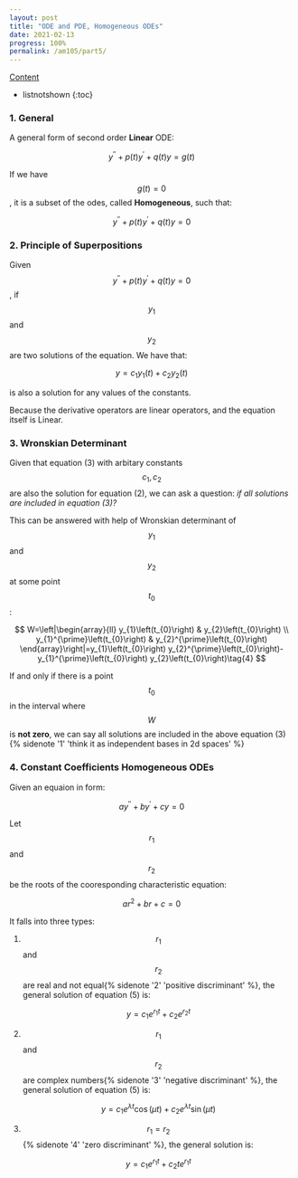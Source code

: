 ```yaml
---
layout: post
title: "ODE and PDE, Homogeneous ODEs"
date: 2021-02-13
progress: 100%
permalink: /am105/part5/
---
```

[Content](https://minhuanli.github.io/notes/)

* listnotshown
{:toc}

### 1. General 

A general form of second order **Linear** ODE:

$$
y^{\prime \prime}+p(t) y^{\prime}+q(t) y=g(t)\tag{1}
$$

If we have $$g(t)=0$$, it is a subset of the odes, called **Homogeneous**, such that:

$$
y^{\prime \prime}+p(t) y^{\prime}+q(t) y=0\tag{2}
$$

### 2. Principle of Superpositions

Given $$y^{\prime \prime}+p(t) y^{\prime}+q(t) y=0$$, if $$y_1$$ and $$y_2$$ are two solutions of the equation. We have that:

$$y=c_{1} y_{1}(t)+c_{2} y_{2}(t) \tag{3}$$

is also a solution for any values of the constants.

Because the derivative operators are linear operators, and the equation itself is Linear. 

### 3. Wronskian Determinant

Given that equation (3) with arbitary constants $$c_1, c_2$$ are also the solution for equation (2), we can ask a question: *if all solutions are included in equation (3)?*

This can be answered with help of Wronskian determinant of $$y_1$$ and $$y_2$$ at some point $$t_0$$:

$$
W=\left|\begin{array}{ll}
y_{1}\left(t_{0}\right) & y_{2}\left(t_{0}\right) \\
y_{1}^{\prime}\left(t_{0}\right) & y_{2}^{\prime}\left(t_{0}\right)
\end{array}\right|=y_{1}\left(t_{0}\right) y_{2}^{\prime}\left(t_{0}\right)-y_{1}^{\prime}\left(t_{0}\right) y_{2}\left(t_{0}\right)\tag{4}
$$

If and only if there is a point $$t_0$$ in the interval where $$W$$ is **not zero**, we can say all solutions are included in the above equation (3) {% sidenote '1' 'think it as independent bases in 2d spaces' %}


### 4. Constant Coefficients Homogeneous ODEs

Given an equaion in form: 

$$
a y^{\prime \prime}+b y^{\prime}+c y=0 \tag{5}
$$

Let $$r_1$$ and $$r_2$$ be the roots of the cooresponding characteristic equation:

$$
a r^{2}+b r+c=0 \tag{6}
$$

It falls into three types:


1. $$r_1$$ and $$r_2$$ are real and not equal{% sidenote '2' 'positive discriminant' %}, the general solution of equation (5) is:

    $$
    y=c_{1} e^{r_{1} t}+c_{2} e^{r_{2} t}\tag{7}
    $$

2. $$r_1$$ and $$r_2$$ are complex numbers{% sidenote '3' 'negative discriminant' %}, the general solution of equation (5) is:
    
    $$
    y=c_{1} e^{\lambda t} \cos (\mu t)+c_{2} e^{\lambda t} \sin (\mu t)\tag{8}
    $$

3. $$r_1=r_2$$ {% sidenote '4' 'zero discriminant' %}, the general solution is:

    $$
    y=c_{1} e^{r_{1} t}+c_{2} t e^{r_{1} t}\tag{9}
    $$


